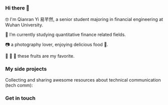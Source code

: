  ### Hi there 👋
 
 🤓 I'm Qianran Yi 易芊然, a senior student majoring in financial engineering at Wuhan University.

 🌱 I’m currently studying quantitative finance related fields.
 
 📷 a photography lover, enjoying delicious food 🥘.
 
 🍓 🥭 🥝 these fruits are my favorite.


### My side projects

Collecting and sharing awesome resources about technical communication (tech comm):


### Get in touch
